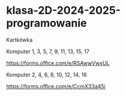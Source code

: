 # klasa-2D-2024-2025-programowanie


Kartkówka

Komputer 1, 3, 5, 7, 9, 11, 13, 15, 17

https://forms.office.com/e/RSAwwVwxUL

Komputer 2, 4, 6, 8, 10, 12, 14, 16

https://forms.office.com/e/CcmX33a45i
